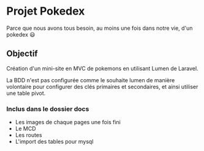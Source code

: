 # Projet Pokedex

Parce que nous avons tous besoin, au moins une fois dans notre vie, d'un pokedex :smiley:

## Objectif

Création d'un mini-site en MVC de pokemons en utilisant Lumen de Laravel.

La BDD n'est pas configurée comme le souhaite lumen de manière volontaire pour configurer des clés primaires et secondaires, et ainsi utiliser une table pivot.

### Inclus dans le dossier docs

- Les images de chaque pages une fois fini
- Le MCD
- Les routes
- L'import des tables pour mysql
